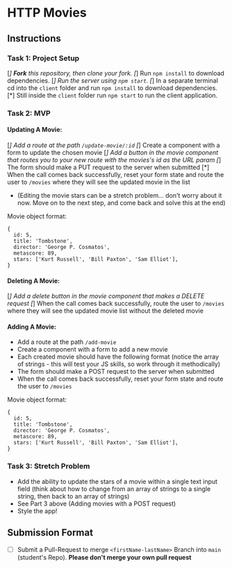 # HTTP Movies

## Instructions

### Task 1: Project Setup 

[*] **Fork** this repository, then clone your fork.
[*] Run `npm install` to download dependencies.
[*] Run the server using `npm start`.
[*] In a separate terminal cd into the `client` folder and run `npm install` to download dependencies.
[*] Still inside the `client` folder run `npm start` to run the client application.

### Task 2: MVP

#### Updating A Movie:

[*] Add a route at the path `/update-movie/:id`
[*] Create a component with a form to update the chosen movie
[*] Add a button in the movie component that routes you to your new route with the movies's id as the URL param
[*] The form should make a PUT request to the server when submitted
[*] When the call comes back successfully, reset your form state and route the user to `/movies` where they will see the updated movie in the list
- (Editing the movie stars can be a stretch problem... don't worry about it now. Move on to the next step, and come back and solve this at the end)

Movie object format:

```
{
  id: 5,
  title: 'Tombstone',
  director: 'George P. Cosmatos',
  metascore: 89,
  stars: ['Kurt Russell', 'Bill Paxton', 'Sam Elliot'],
}
```

#### Deleting A Movie:

[*] Add a delete button in the movie component that makes a DELETE request
[*] When the call comes back successfully, route the user to `/movies` where they will see the updated movie list without the deleted movie

#### Adding A Movie:

- Add a route at the path `/add-movie`
- Create a component with a form to add a new movie
- Each created movie should have the following format (notice the array of strings - this will test your JS skills, so work through it methodically)
- The form should make a POST request to the server when submitted
- When the call comes back successfully, reset your form state and route the user to `/movies`

Movie object format:

```
{
  id: 5,
  title: 'Tombstone',
  director: 'George P. Cosmatos',
  metascore: 89,
  stars: ['Kurt Russell', 'Bill Paxton', 'Sam Elliot'],
}
```

### Task 3: Stretch Problem

- Add the ability to update the stars of a movie within a single text input field (think about how to change from an array of strings to a single string, then back to an array of strings)
- See Part 3 above (Adding movies with a POST request)
- Style the app!

## Submission Format
* [ ] Submit a Pull-Request to merge `<firstName-lastName>` Branch into `main` (student's  Repo). **Please don't merge your own pull request**
